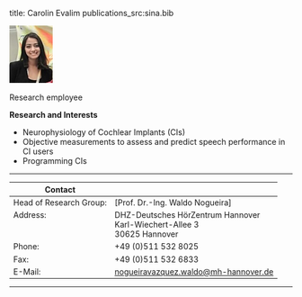 title: Carolin Evalim 
publications_src:sina.bib


![Carolin Evalim](caroline.jpg)


Research employee	


**Research and Interests**

- Neurophysiology of Cochlear Implants (CIs)
- Objective measurements to assess and predict speech performance in CI users
- Programming CIs




---

| Contact                 |                            |
| ------------------------|--------------------------- |
| Head of Research Group:<br>          | [Prof. Dr.-Ing. Waldo Nogueira] |
| Address: <br><br><br>   | DHZ-Deutsches HörZentrum Hannover<br> Karl-Wiechert-Allee 3 <br> 30625 Hannover |
| Phone:                  | +49 (0)511 532 8025 |
| Fax:                    | +49 (0)511 532 6833 |
| E-Mail:                 |<nogueiravazquez.waldo@mh-hannover.de>|

---
    
